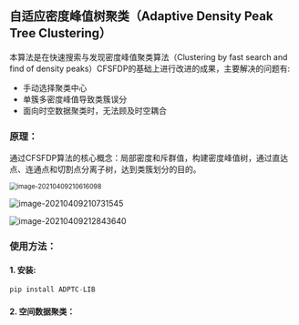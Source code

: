 
## 自适应密度峰值树聚类（Adaptive Density Peak Tree Clustering）
本算法是在快速搜索与发现密度峰值聚类算法（Clustering by fast search and find of density peaks）CFSFDP的基础上进行改进的成果，主要解决的问题有:
- 手动选择聚类中心
- 单簇多密度峰值导致类簇误分
- 面向时空数据聚类时，无法顾及时空耦合
### 原理：
通过CFSFDP算法的核心概念：局部密度和斥群值，构建密度峰值树，通过直达点、连通点和切割点分离子树，达到类簇划分的目的。

<img src="https://cdn.jsdelivr.net/gh/SuilandCoder/PicStorage//img/image-20210409210616098.png" alt="image-20210409210616098" style="zoom: 80%;" />

![image-20210409210731545](https://cdn.jsdelivr.net/gh/SuilandCoder/PicStorage//img/image-20210409210731545.png)

![image-20210409212843640](https://cdn.jsdelivr.net/gh/SuilandCoder/PicStorage//img/image-20210409212843640.png)

### 使用方法：
#### 1. 安装:

```python
pip install ADPTC-LIB
```

#### 2. 空间数据聚类：

